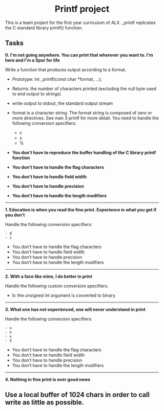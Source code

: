 <h1 align = "center">Printf project</h1>

This is a team project for the first year curriculum of ALX. _printf replicates the C standard library printf() function.

## Tasks

**0. I'm not going anywhere. You can print that wherever you want to. I'm here and I'm a Spur for life**

Write a function that produces output according to a format.

- Prototype: int _printf(const char *format, ...);
- Returns: the number of characters printed (excluding the null byte used to end output to strings)
- write output to stdout, the standard output stream
- format is a character string. The format string is composed of zero or more directives. See man 3 printf for more detail. You need to handle the following conversion specifiers:
	- c
	- s
	- %

- **You don’t have to reproduce the buffer handling of the C library printf function**
- **You don’t have to handle the flag characters**
- **You don’t have to handle field width**
- **You don’t have to handle precision**
- **You don’t have to handle the length modifiers**
---

**1. Education is when you read the fine print. Experience is what you get if you don't**

Handle the following conversion specifiers:

	- d
	- i

- You don’t have to handle the flag characters
- You don’t have to handle field width
- You don’t have to handle precision
- You don’t have to handle the length modifiers
---

**2. With a face like mine, I do better in print**

 Handle the following custom conversion specifiers:

-  b: the unsigned int argument is converted to binary
---

**3. What one has not experienced, one will never understand in print**

Handle the following conversion specifiers:

	- u
	- o
	- x
	- X
- You don’t have to handle the flag characters
- You don’t have to handle field width
- You don’t have to handle precision
- You don’t have to handle the length modifiers
---

**4. Nothing in fine print is ever good news**

Use a local buffer of 1024 chars in order to call write as little as possible.
---


